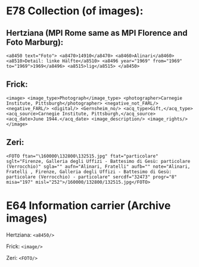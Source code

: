 # E78 Collection (of images):

## Hertziana (MPI Rome same as MPI Florence and Foto Marburg):
`<a8450 text="Foto">
  <a8470>14910</a8470>
  <a8460>Alinari</a8460>
  <a8510>Detail: linke Hälfte</a8510>
  <a8496 year="1969" from="1969" to="1969">1969</a8496>
  <a8515>lig</a8515>
</a8450>`

## Frick:
`<image>
            <image_type>Photograph</image_type>
            <photographer>Carnegie Institute, Pittsburgh</photographer>
            <negative_not_FARL/>
            <negative_FARL/>
            <digital/>
            <Gernsheim_no/>
            <acq_type>Gift,</acq_type>
            <acq_source>Carnegie Institute, Pittsburgh,</acq_source>
            <acq_date>June 1944.</acq_date>
            <image_description/>
            <image_rights/>
</image>`

## Zeri:
`
<FOTO ftan="\160000\132800\132515.jpg"
            ftat="particolare"
            sglt="Firenze, Galleria degli Uffizi - Battesimo di Gesù: particolare (Verrocchio)"
            sgla=""
            aufn="Alinari, Fratelli"
            aufb=""
            note="Alinari, Fratelli , Firenze, Galleria degli Uffizi - Battesimo di Gesù: particolare (Verrocchio) - particolare"
            sercdf="32473"
            progr="8"
            misa="197"
misl="252">/160000/132800/132515.jpg</FOTO>
`
# E64 Information carrier (Archive images)

Hertziana: `<a8450/>`

Frick: `<image/>`

Zeri: `<FOTO/>`
